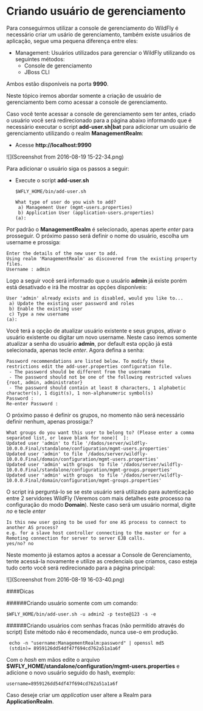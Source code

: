 # Criando usuário de gerenciamento

  Para conseguirmos utilizar a console de gerenciamento do WildFly é necessário criar um usário de gerenciamento, também existe usuários de aplicação, segue uma pequena diferença entre eles:
  
  * Management: Usuários utilizados para gerenciar o WildFly utilizando os seguintes métodos:
    * Console de gerenciamento
    * JBoss CLI

Ambos estão disponíveis na porta **9990**.

Neste tópico iremos abordar somente a criação de usuário de gerenciamento bem como acessar a console de gerenciamento.

Caso você tente acessar a console de gerenciamento sem ter antes, criado o usuário você será redirecionado para a página abaixo informando que é necessário executar o script **add-user.sh|bat** para adicionar um usuário de gerenciamento utilizando o realm **ManagementRealm**:

* Acesse **http://localhost:9990**

![](Screenshot from 2016-08-19 15-22-34.png)

Para adicionar o usuário siga os passos a seguir:

*  Execute o script **add-user.sh**
    ```
    $WFLY_HOME/bin/add-user.sh
    
    What type of user do you wish to add? 
     a) Management User (mgmt-users.properties) 
     b) Application User (application-users.properties)
    (a): 
    ```
Por padrão o **ManagementRealm** é selecionado, apenas aperte *enter* para prosseguir.
O próximo passo será definir o nome do usuário, escolha um username e prossiga:
```
Enter the details of the new user to add.
Using realm 'ManagementRealm' as discovered from the existing property files.
Username : admin  
```
Logo a seguir você será informado que o usuário **admin** já existe porém está desativado e irá lhe mostrar as opções disponíveis:
```
User 'admin' already exists and is disabled, would you like to... 
 a) Update the existing user password and roles 
 b) Enable the existing user 
 c) Type a new username
(a): 
```
Você terá a opção de atualizar usuário existente e seus grupos, ativar o usuário existente ou digitar um novo username.
Neste caso iremos somente atualizar a senha do usuário **admin**, por default esta opção já está selecionada, apenas tecle *enter*.
Agora defina a senha:
```
Password recommendations are listed below. To modify these restrictions edit the add-user.properties configuration file.
 - The password should be different from the username
 - The password should not be one of the following restricted values {root, admin, administrator}
 - The password should contain at least 8 characters, 1 alphabetic character(s), 1 digit(s), 1 non-alphanumeric symbol(s)
Password : 
Re-enter Password : 
```
O próximo passo é definir os grupos, no momento não será necessário definir nenhum, apenas prossiga:?
```
What groups do you want this user to belong to? (Please enter a comma separated list, or leave blank for none)[  ]: 
Updated user 'admin' to file '/dados/server/wildfly-10.0.0.Final/standalone/configuration/mgmt-users.properties'
Updated user 'admin' to file '/dados/server/wildfly-10.0.0.Final/domain/configuration/mgmt-users.properties'
Updated user 'admin' with groups  to file '/dados/server/wildfly-10.0.0.Final/standalone/configuration/mgmt-groups.properties'
Updated user 'admin' with groups  to file '/dados/server/wildfly-10.0.0.Final/domain/configuration/mgmt-groups.properties'
```
O script irá perguntá-lo se se este usuário será utilizado para autenticação entre 2 servidores WildFly (Veremos com mais detalhes este processo na configuração do modo **Domain**). Neste caso será um usuário normal, digite *no* e tecle *enter*
```
Is this new user going to be used for one AS process to connect to another AS process? 
e.g. for a slave host controller connecting to the master or for a Remoting connection for server to server EJB calls.
yes/no? no
```

Neste momento já estamos aptos a acessar a Console de Gerenciamento, tente acessá-la novamente e utilize as credenciais que criamos, caso esteja tudo certo você será redirecionado para a página principal:

![](Screenshot from 2016-08-19 16-03-40.png)


####Dicas

######Criando usuário somente com um comando:
```
$WFLY_HOME/bin/add-user.sh -u admin2 -p teste@123 -s -e
```

######Criando usuários com senhas fracas (não permitido através do script)
Este método não é recomendado, nunca use-o em produção.
```
 echo -n "username:ManagementRealm:password" | openssl md5
 (stdin)= 8959126dd54df47f694cd762a51a1a6f
```
Com o *hash* em mãos edite o arquivo **$WFLY_HOME/standalone/configuration/mgmt-users.properties** e adicione o novo usuário seguido do hash, exemplo:
```
username=8959126dd54df47f694cd762a51a1a6f
```
Caso deseje criar um *application* user altere a Realm para **ApplicationRealm**.